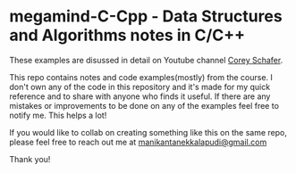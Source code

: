 # megamind-C-Cpp - Data Structures and Algorithms notes in C/C++

These examples are disussed in detail on Youtube channel [Corey Schafer](https://www.udemy.com/course/datastructurescncpp/).

This repo contains notes and code examples(mostly) from the course. I don't own any of the code in this repository and it's made for my quick reference and to share with anyone who finds it useful. If there are any mistakes or improvements to be done on any of the examples feel free to notify me. This helps a lot!

If you would like to collab on creating something like this on the same repo, please feel free to reach out me at <manikantanekkalapudi@gmail.com>

Thank you!